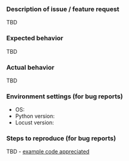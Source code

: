 <!-- For general questions about how to use Locust, use either the Slack link provided in the Readme or [ask a question on Stack Overflow](https://stackoverflow.com/questions/ask) tagged Locust.-->


### Description of issue / feature request

TBD

### Expected behavior

TBD

### Actual behavior

TBD

### Environment settings (for bug reports)

- OS:
- Python version:
- Locust version:

### Steps to reproduce (for bug reports)

TBD - [example code appreciated](https://stackoverflow.com/help/mcve)